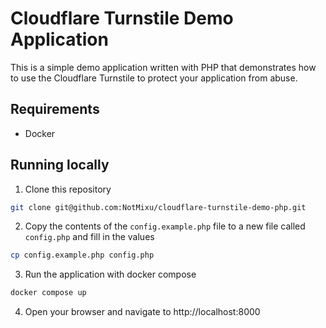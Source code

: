 # Cloudflare Turnstile Demo Application

This is a simple demo application written with PHP that demonstrates how to use the Cloudflare Turnstile to protect your application from abuse.

## Requirements

- Docker

## Running locally

1. Clone this repository

```bash
git clone git@github.com:NotMixu/cloudflare-turnstile-demo-php.git
```

2. Copy the contents of the `config.example.php` file to a new file called `config.php` and fill in the values

```bash
cp config.example.php config.php
```

3. Run the application with docker compose

```bash
docker compose up
```

4. Open your browser and navigate to http://localhost:8000

